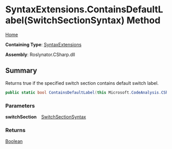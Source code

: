 # SyntaxExtensions\.ContainsDefaultLabel\(SwitchSectionSyntax\) Method

[Home](../../../../README.md)

**Containing Type**: [SyntaxExtensions](../README.md)

**Assembly**: Roslynator\.CSharp\.dll

## Summary

Returns true if the specified switch section contains default switch label\.

```csharp
public static bool ContainsDefaultLabel(this Microsoft.CodeAnalysis.CSharp.Syntax.SwitchSectionSyntax switchSection)
```

### Parameters

**switchSection** &ensp; [SwitchSectionSyntax](https://docs.microsoft.com/en-us/dotnet/api/microsoft.codeanalysis.csharp.syntax.switchsectionsyntax)

### Returns

[Boolean](https://docs.microsoft.com/en-us/dotnet/api/system.boolean)


